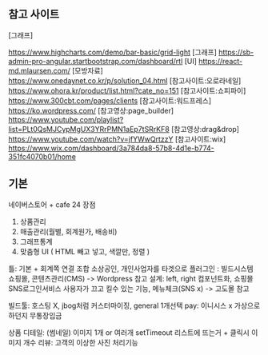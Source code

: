 ## 참고 사이트
[그래프] 

https://www.highcharts.com/demo/bar-basic/grid-light
[그래프] 
https://sb-admin-pro-angular.startbootstrap.com/dashboard/rtl
[UI] 
https://react-md.mlaursen.com/
[모방자료] 
https://www.onedaynet.co.kr/p/solution_04.html
[참고사이트:오로라네일] 
https://www.ohora.kr/product/list.html?cate_no=151
[참고사이트:쇼피파이]
https://www.300cbt.com/pages/clients
[참고사이트:워드프레스] 
https://ko.wordpress.com/
[참고영상:page_builder] 
https://www.youtube.com/playlist?list=PLt0QsMJCypMgUX3YRrPMN1aEp7tSRrKF8
[참고영상:drag&drop] 
https://www.youtube.com/watch?v=jfYWwQrtzzY
[참고사이트:wix]
https://www.wix.com/dashboard/3a784da8-57b8-4d1e-b774-351fc4070b01/home

## 기본
네이버스토어 + cafe 24 장점
1. 상품관리
2. 매출관리(월별, 회계원가, 배송비)
3. 그래프통계
4. 맞춤형 UI ( HTML 빼고 넣고, 색깔만, 정렬 )

틀: 기본 + 회계쪽 연결 조합
소상공인, 개인사업자를 타겟으로
플러그인 : 빌드시스템
               쇼핑몰, 콘텐츠관리(CMS) -> Wordpress 참고
설계: left, right 컴포넌트화, 쇼핑몰 SNS로그인서비스
        사용자가 끄고 킬수 있는 기능, 메뉴체크(SNS x) -> 고도몰 참고

빌드툴: 호스팅 X, jbog처럼 커스터마이징, general 1개선택
pay: 이니시스 x 가상으로 하던지 무통장입금

상품 디테일: (썸네일) 이미지 1개 or 여러개 setTimeout
                        리스트에 뜨는거 + 클릭시 이미지 개수
리뷰: 고객의 이상한 사진 처리기능
